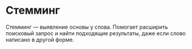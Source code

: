 # Стемминг

Стемминг — выявление основы у слова. Помогает расширить поисковый запрос и найти подходящие результаты, даже если слово написано в другой форме.
